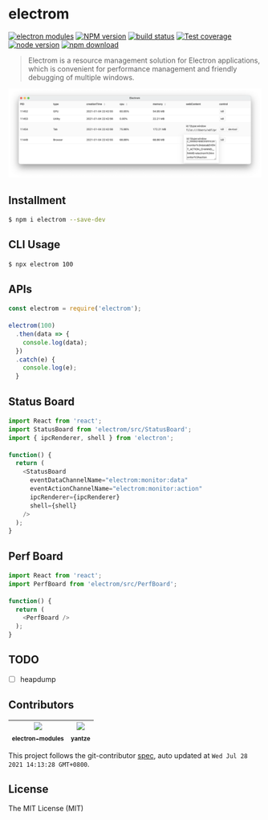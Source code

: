 # electrom

[![electron modules][electron-modules-image]][electron-modules-url]
[![NPM version][npm-image]][npm-url]
[![build status][travis-image]][travis-url]
[![Test coverage][coveralls-image]][coveralls-url]
[![node version][node-image]][node-url]
[![npm download][download-image]][download-url]

[electron-modules-image]: https://img.shields.io/badge/electron-modules-blue.svg
[electron-modules-url]: https://github.com/electron-modules/electron-modules
[npm-image]: https://img.shields.io/npm/v/electrom.svg
[npm-url]: https://npmjs.org/package/electrom
[travis-image]: https://api.travis-ci.com/electron-modules/electrom.svg?branch=master
[travis-url]: https://travis-ci.com/github/electron-modules/electrom
[coveralls-image]: https://img.shields.io/coveralls/electron-modules/electrom.svg
[coveralls-url]: https://coveralls.io/r/electron-modules/electrom?branch=master
[node-image]: https://img.shields.io/badge/node.js-%3E=_8-green.svg
[node-url]: http://nodejs.org/download/
[download-image]: https://img.shields.io/npm/dm/electrom.svg
[download-url]: https://npmjs.org/package/electrom

> Electrom is a resource management solution for Electron applications, which is convenient for performance management and friendly debugging of multiple windows.

![](./demo.png)

## Installment

```bash
$ npm i electrom --save-dev
```

## CLI Usage

```bash
$ npx electrom 100
```

## APIs

```javascript
const electrom = require('electrom');

electrom(100)
  .then(data => {
    console.log(data);
  })
  .catch(e) {
    console.log(e);
  }
```

## Status Board

```javascript
import React from 'react';
import StatusBoard from 'electrom/src/StatusBoard';
import { ipcRenderer, shell } from 'electron';

function() {
  return (
    <StatusBoard
      eventDataChannelName="electrom:monitor:data"
      eventActionChannelName="electrom:monitor:action"
      ipcRenderer={ipcRenderer}
      shell={shell}
    />
  );
}
```

## Perf Board

```javascript
import React from 'react';
import PerfBoard from 'electrom/src/PerfBoard';

function() {
  return (
    <PerfBoard />
  );
}
```

## TODO

- [ ] heapdump

<!-- GITCONTRIBUTOR_START -->

## Contributors

|[<img src="https://avatars.githubusercontent.com/u/1011681?v=4" width="100px;"/><br/><sub><b>electron-modules</b></sub>](https://github.com/electron-modules)<br/>|[<img src="https://avatars.githubusercontent.com/u/2226423?v=4" width="100px;"/><br/><sub><b>yantze</b></sub>](https://github.com/yantze)<br/>|
| :---: | :---: |


This project follows the git-contributor [spec](https://github.com/electron-modules/git-contributor), auto updated at `Wed Jul 28 2021 14:13:28 GMT+0800`.

<!-- GITCONTRIBUTOR_END -->

## License

The MIT License (MIT)
